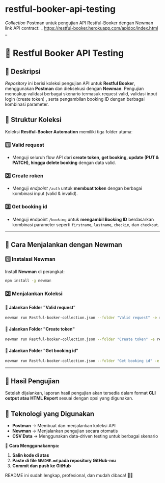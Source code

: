 # restful-booker-api-testing
_Collection_ Postman untuk pengujian API Restful-Booker dengan Newman
link API contract: _ https://restful-booker.herokuapp.com/apidoc/index.html _

# 🏨 Restful Booker API Testing  

## 📌 Deskripsi  
_Repository_ ini berisi koleksi pengujian API untuk **Restful Booker**, menggunakan **Postman** dan dieksekusi dengan **Newman**. Pengujian mencakup validasi berbagai skenario termasuk request valid, validasi input login (create token) , serta pengambilan booking ID dengan berbagai kombinasi parameter.  

## 📂 Struktur Koleksi  
Koleksi **Restful-Booker Automation** memiliki tiga folder utama:  

### 1️⃣ Valid request  
- Menguji seluruh flow API dari **create token, get booking, update (PUT & PATCH), hingga delete booking** dengan data valid.  

### 2️⃣ Create roken  
- Menguji _endpoint_ `/auth` untuk **membuat token** dengan berbagai kombinasi input (valid & invalid).  

### 3️⃣ Get booking id
- Menguji endpoint `/booking` untuk **mengambil Booking ID** berdasarkan kombinasi parameter seperti `firstname`, `lastname`, `checkin`, dan `checkout`.  

---

## 🚀 Cara Menjalankan dengan Newman  

### 1️⃣ Instalasi Newman  
Install **Newman** di perangkat:  
```sh
npm install -g newman
```

### 2️⃣ Menjalankan Koleksi  

#### 🔹 Jalankan Folder "Valid request"  
```sh
newman run Restful-booker-collection.json --folder "Valid request" -e restful-booker-env.json -d restful-booker-data.csv
```

#### 🔹 Jalankan Folder "Create token"  
```sh
newman run Restful-booker-collection.json --folder "Create token" -e restful-booker-env.json -d login-validation-data.csv
```

#### 🔹 Jalankan Folder "Get booking id"  
```sh
newman run Restful-booker-collection.json --folder "Get booking id" -e restful-booker-env.json -d get-booking-id-validation-data.csv
```

---

## 📑 Hasil Pengujian  
Setelah dijalankan, laporan hasil pengujian akan tersedia dalam format **CLI output atau HTML Report** sesuai dengan opsi yang digunakan.  

## 📌 Teknologi yang Digunakan  
- **Postman** → Membuat dan menjalankan koleksi API  
- **Newman** → Menjalankan pengujian secara otomatis  
- **CSV Data** → Menggunakan data-driven testing untuk berbagai skenario  

📌 **Cara Menggunakannya:**  
1. **Salin kode di atas**  
2. **Paste di file `README.md` pada repository GitHub-mu**  
3. **Commit dan push ke GitHub**  

README ini sudah lengkap, profesional, dan mudah dibaca! 🚀💡
